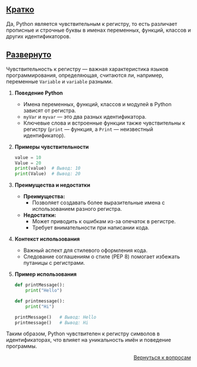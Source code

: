 ## <u>Кратко</u>

Да, Python является чувствительным к регистру, то есть различает прописные и строчные буквы в именах переменных,
функций, классов и других идентификаторов.

## <u>Развернуто</u>

Чувствительность к регистру — важная характеристика языков программирования, определяющая, считаются ли, например,
переменные `Variable` и `variable` разными.

1. **Поведение Python**
    - Имена переменных, функций, классов и модулей в Python зависят от регистра.
    - `myVar` и `myvar` — это два разных идентификатора.
    - Ключевые слова и встроенные функции также чувствительны к регистру (`print` — функция, а `Print` — неизвестный
      идентификатор).

2. **Примеры чувствительности**
    ```python
    value = 10
    Value = 20
    print(value)  # Вывод: 10
    print(Value)  # Вывод: 20
    ```

3. **Преимущества и недостатки**
    - **Преимущества:**
        - Позволяет создавать более выразительные имена с использованием разного регистра.
    - **Недостатки:**
        - Может приводить к ошибкам из-за опечаток в регистре.
        - Требует внимательности при написании кода.

4. **Контекст использования**
    - Важный аспект для стилевого оформления кода.
    - Следование соглашениям о стиле (PEP 8) помогает избежать путаницы с регистрами.

5. **Пример использования**
    ```python
    def printMessage():
        print("Hello")

    def printmessage():
        print("Hi")

    printMessage()   # Вывод: Hello
    printmessage()   # Вывод: Hi
    ```

Таким образом, Python чувствителен к регистру символов в идентификаторах, что влияет на уникальность имён и поведение
программы.

<div align="right">

[Вернуться к вопросам](../Вопросы.md)

</div>

